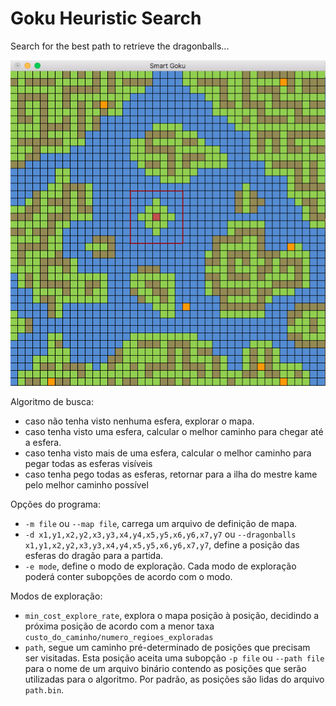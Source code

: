 # Goku Heuristic Search

Search for the best path to retrieve the dragonballs...

![Running program](https://raw.githubusercontent.com/carloscdias/goku-heuristic-search/master/images/example.png)

Algoritmo de busca:

 * caso não tenha visto nenhuma esfera, explorar o mapa.
 * caso tenha visto uma esfera, calcular o melhor caminho para chegar até a esfera.
 * caso tenha visto mais de uma esfera, calcular o melhor caminho para pegar todas as esferas visíveis
 * caso tenha pego todas as esferas, retornar para a ilha do mestre kame pelo melhor caminho possível

Opções do programa:

 * `-m file` ou `--map file`, carrega um arquivo de definição de mapa.
 * `-d x1,y1,x2,y2,x3,y3,x4,y4,x5,y5,x6,y6,x7,y7` ou `--dragonballs x1,y1,x2,y2,x3,y3,x4,y4,x5,y5,x6,y6,x7,y7`, define a posição das esferas do dragão para a partida.
 * `-e mode`, define o modo de exploração. Cada modo de exploração poderá conter subopções de acordo com o modo.

Modos de exploração:

 * `min_cost_explore_rate`, explora o mapa posição à posição, decidindo a próxima posição de acordo com a menor taxa `custo_do_caminho/numero_regioes_exploradas`
 * `path`, segue um caminho pré-determinado de posições que precisam ser visitadas. Esta posição aceita uma subopção `-p file` ou `--path file` para o nome de um arquivo binário contendo as posições que serão utilizadas para o algoritmo. Por padrão, as posições são lidas do arquivo `path.bin`.

